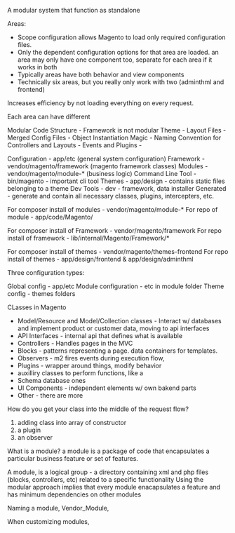 A modular system that function as standalone

Areas:
* Scope configuration allows Magento to load only required configuration files.
* Only the dependent configuration options for that area are loaded.
  an area may only have one component too, separate for each area if it works in both
* Typically areas have both behavior and view components
* Technically six areas, but you really only work with two (adminthml and frontend)

Increases efficiency by not loading everything on every request.

Each area can have different

Modular Code Structure - Framework is not modular
Theme -
Layout Files -
Merged Config Files -
Object Instantiation Magic -
Naming Convention for Controllers and Layouts -
Events and Plugins -

Configuration - app/etc (general system configuration)
Framework - vendor/magento/framework (magento framework classes)
Modules - vendor/magento/module-* (business logic)
Command Line Tool - bin/magento - important cli tool
Themes - app/design - contains static files belonging to a theme
Dev Tools - dev - framework, data installer
Generated - generate and contain all necessary classes, plugins, intercepters, etc.

For composer install of modules - vendor/magento/module-*
For repo of module - app/code/Magento/

For composer install of Framework - vendor/magento/framework
For repo install of framework - lib/internal/Magento/Framework/*

For composer install of themes - vendor/magento/themes-frontend
For repo install of themes - app/design/frontend & app/design/adminthml

Three configuration types:

Global config - app/etc
Module configuration - etc in module folder
Theme config - themes folders

CLasses in Magento

* Model/Resource and Model/Collection classes - Interact w/ databases and implement product or customer data, moving to api interfaces
* API Interfaces - internal api that defines what is available
* Controllers - Handles pages in the MVC
* Blocks - patterns representing a page. data containers for templates.
* Observers - m2 fires events during execution flow,
* Plugins - wrapper around things, modify behavior
* auxilliry classes to perform functions, like a
* Schema database ones
* UI Components - independent elements w/ own bakend parts
* Other - there are more

How do you get your class into the middle of the request flow?
1. adding class into array of constructor
2. a plugin
3. an observer

What is a module?
a module is a package of code that encapsulates a particular business feature or set of features.

A module, is a logical group - a directory containing xml and php files (blocks, controllers, etc) related to a specific functionality
Using the modular approach implies that every module enacapsulates a feature and has minimum dependencies on other modules

Naming a module, Vendor_Module,

When customizing  modules, 
